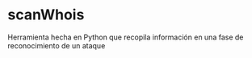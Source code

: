# scanWhois
Herramienta hecha en Python que recopila información en una fase de reconocimiento de un ataque
